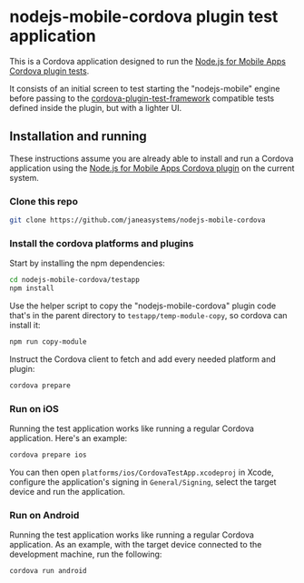 # nodejs-mobile-cordova plugin test application

This is a Cordova application designed to run the [Node.js for Mobile Apps Cordova plugin tests](../tests).

It consists of an initial screen to test starting the "nodejs-mobile" engine before passing to the [cordova-plugin-test-framework](https://github.com/apache/cordova-plugin-test-framework) compatible tests defined inside the plugin, but with a lighter UI.

## Installation and running

These instructions assume you are already able to install and run a Cordova application using the [Node.js for Mobile Apps Cordova plugin](../) on the current system.

### Clone this repo

```sh
git clone https://github.com/janeasystems/nodejs-mobile-cordova
```

### Install the cordova platforms and plugins

Start by installing the npm dependencies:

```sh
cd nodejs-mobile-cordova/testapp
npm install
```

Use the helper script to copy the "nodejs-mobile-cordova" plugin code that's in the parent directory to `testapp/temp-module-copy`, so cordova can install it:

```sh
npm run copy-module
```

Instruct the Cordova client to fetch and add every needed platform and plugin:

```sh
cordova prepare
```

### Run on iOS

Running the test application works like running a regular Cordova application. Here's an example:

```sh
cordova prepare ios
```

You can then open `platforms/ios/CordovaTestApp.xcodeproj` in Xcode, configure the application's signing in `General/Signing`, select the target device and run the application.

### Run on Android

Running the test application works like running a regular Cordova application. As an example, with the target device connected to the development machine, run the following:

```sh
cordova run android
```

